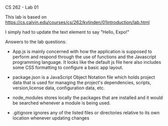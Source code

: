 CS 262 - Lab 01

This lab is based on https://cs.calvin.edu/courses/cs/262/kvlinden/01introduction/lab.html

I simply had to update the text element to say "Hello, Expo!"

Answers to the lab questions:

- App.js is mainly concerned with how the application is supposed to perform and respond through the use of functions and the Javascript programming language. It looks like the default js file here also includes some CSS formatting to configure a basic app layout.

- package.json is a JavaScript Object Notation file which holds project data that is used for managing the project's dependencies, scripts, version,license data, configuration data, etc.

- node_modules stores locally the packages that are installed and it would be searched whenever a module is being used.

- .gitignore ignores any of the listed files or directories relative to its own location whenever updating changes